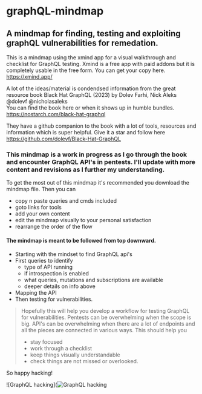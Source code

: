 # graphQL-mindmap
## A mindmap for finding, testing and exploiting graphQL vulnerabilities for remedation.

 This is a mindmap using the xmind app for a visual walkthrough and checklist for GraphQL testing.  Xmind is a free app with paid addons but it is completely usable in the free form.
 You can get your copy here. https://xmind.app/

 A lot of the ideas/material is condendsed information from the great resource book Black Hat GraphQL (2023) by Dolev Farhi, Nick Aleks @dolevf @nicholasaleks  
 You can find the book here or when it shows up in humble bundles.  https://nostarch.com/black-hat-graphql
 
 They have a github companion to the book with a lot of tools, resources and information which is super helpful.
 Give it a star and follow here https://github.com/dolevf/Black-Hat-GraphQL

 ### This mindmap is a work in progress as I go through the book and encounter GraphQL API's in pentests.  I'll update with more content and revisions as I further my understanding.

 To get the most out of this mindmap it's recommended you download the mindmap file.  Then you can 
 - copy n paste queries and cmds included
 - goto links for tools
 - add your own content
 - edit the mindmap visually to your personal satisfaction
 - rearrange the order of the flow

 #### The mindmap is meant to be followed from top downward.  
 - Starting with the mindset to find GraphQL api's
 - First queries to identify 
   * type of API running
   * if introspection is enabled
   * what queries, mutations and subscriptions are available
   * deeper details on info above
 - Mapping the API
 - Then testing for vulnerabilities.

> Hopefully this will help you develop a workflow for testing GraphQL for vulnerabilities.  Pentests can be overwhelming when the scope is big.  API's can be overwhelming when there are a lot of endpoints and all the pieces are connected in various ways.  This should help you
> - stay focused
> - work through a checklist
> - keep things visually understandable
> - check things are not missed or overlooked.

So happy hacking!
 
![GraphQL hacking](![GraphQL hacking](https://github.com/rtificial-flava/graphQL-mindmap/assets/77560187/51aeb2b1-d297-4665-bf21-af7ea7a5a1e7)



